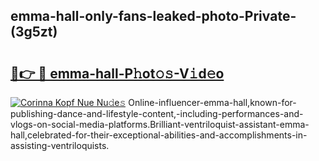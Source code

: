 ## emma-hall-only-fans​-leaked-photo​-Private-(3g5zt)


# <h2><a href="https://mediaupload.pro?title=emma-hall&ref=git">🔗👉 🔴 emma-hall-P𝚑ot𝚘𝚜-V𝚒d𝚎o</a></h2>

[![Corinna Kopf Nue Nu𝚍e𝚜](https://i.imgur.com/0qMVB7G.gif)](https://mediaupload.pro?title=emma-hall&ref=git)
Online-influencer-emma-hall,known-for-publishing-dance-and-lifestyle-content,-including-performances-and-vlogs-on-social-media-platforms.Brilliant-ventriloquist-assistant-emma-hall,celebrated-for-their-exceptional-abilities-and-accomplishments-in-assisting-ventriloquists.  